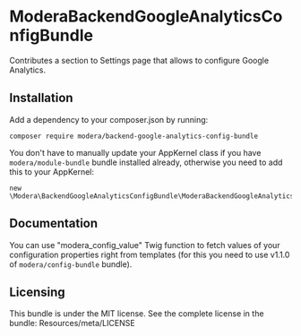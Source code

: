 # ModeraBackendGoogleAnalyticsConfigBundle

Contributes a section to Settings page that allows to configure Google Analytics.

## Installation

Add a dependency to your composer.json by running:

    composer require modera/backend-google-analytics-config-bundle

You don't have to manually update your AppKernel class if you have `modera/module-bundle` bundle installed already, otherwise
you need to add this to your AppKernel:

    new \Modera\BackendGoogleAnalyticsConfigBundle\ModeraBackendGoogleAnalyticsConfigBundle(),

## Documentation

You can use "modera_config_value" Twig function to fetch values of your configuration properties right from templates
(for this you need to use v1.1.0 of `modera/config-bundle` bundle).

## Licensing

This bundle is under the MIT license. See the complete license in the bundle:
Resources/meta/LICENSE